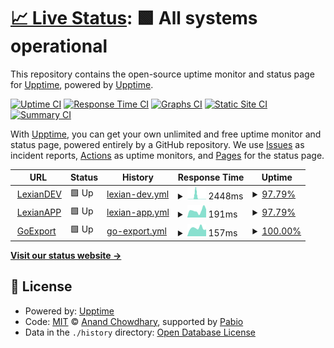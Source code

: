# [📈 Live Status](https://status.lexian.dev): <!--live status--> **🟩 All systems operational**

This repository contains the open-source uptime monitor and status page for [Upptime](https://upptime.js.org), powered by [Upptime](https://github.com/upptime/upptime).

[![Uptime CI](https://github.com/lexiandev/status.lexian.dev/workflows/Uptime%20CI/badge.svg)](https://github.com/lexiandev/status.lexian.dev/actions?query=workflow%3A%22Uptime+CI%22)
[![Response Time CI](https://github.com/lexiandev/status.lexian.dev/workflows/Response%20Time%20CI/badge.svg)](https://github.com/lexiandev/status.lexian.dev/actions?query=workflow%3A%22Response+Time+CI%22)
[![Graphs CI](https://github.com/lexiandev/status.lexian.dev/workflows/Graphs%20CI/badge.svg)](https://github.com/lexiandev/status.lexian.dev/actions?query=workflow%3A%22Graphs+CI%22)
[![Static Site CI](https://github.com/lexiandev/status.lexian.dev/workflows/Static%20Site%20CI/badge.svg)](https://github.com/lexiandev/status.lexian.dev/actions?query=workflow%3A%22Static+Site+CI%22)
[![Summary CI](https://github.com/lexiandev/status.lexian.dev/workflows/Summary%20CI/badge.svg)](https://github.com/lexiandev/status.lexian.dev/actions?query=workflow%3A%22Summary+CI%22)

With [Upptime](https://upptime.js.org), you can get your own unlimited and free uptime monitor and status page, powered entirely by a GitHub repository. We use [Issues](https://github.com/upptime/upptime/issues) as incident reports, [Actions](https://github.com/lexiandev/status.lexian.dev/actions) as uptime monitors, and [Pages](https://status.lexian.dev) for the status page.

<!--start: status pages-->
<!-- This summary is generated by Upptime (https://github.com/upptime/upptime) -->
<!-- Do not edit this manually, your changes will be overwritten -->
<!-- prettier-ignore -->
| URL | Status | History | Response Time | Uptime |
| --- | ------ | ------- | ------------- | ------ |
| <img alt="" src="https://icons.duckduckgo.com/ip3/www.lexian.dev.ico" height="13"> [LexianDEV](https://www.lexian.dev) | 🟩 Up | [lexian-dev.yml](https://github.com/LexianDEV/status.lexian.dev/commits/HEAD/history/lexian-dev.yml) | <details><summary><img alt="Response time graph" src="./graphs/lexian-dev/response-time-week.png" height="20"> 2448ms</summary><br><a href="https://status.lexian.dev/history/lexian-dev"><img alt="Response time 563" src="https://img.shields.io/endpoint?url=https%3A%2F%2Fraw.githubusercontent.com%2FLexianDEV%2Fstatus.lexian.dev%2FHEAD%2Fapi%2Flexian-dev%2Fresponse-time.json"></a><br><a href="https://status.lexian.dev/history/lexian-dev"><img alt="24-hour response time 243" src="https://img.shields.io/endpoint?url=https%3A%2F%2Fraw.githubusercontent.com%2FLexianDEV%2Fstatus.lexian.dev%2FHEAD%2Fapi%2Flexian-dev%2Fresponse-time-day.json"></a><br><a href="https://status.lexian.dev/history/lexian-dev"><img alt="7-day response time 2448" src="https://img.shields.io/endpoint?url=https%3A%2F%2Fraw.githubusercontent.com%2FLexianDEV%2Fstatus.lexian.dev%2FHEAD%2Fapi%2Flexian-dev%2Fresponse-time-week.json"></a><br><a href="https://status.lexian.dev/history/lexian-dev"><img alt="30-day response time 948" src="https://img.shields.io/endpoint?url=https%3A%2F%2Fraw.githubusercontent.com%2FLexianDEV%2Fstatus.lexian.dev%2FHEAD%2Fapi%2Flexian-dev%2Fresponse-time-month.json"></a><br><a href="https://status.lexian.dev/history/lexian-dev"><img alt="1-year response time 563" src="https://img.shields.io/endpoint?url=https%3A%2F%2Fraw.githubusercontent.com%2FLexianDEV%2Fstatus.lexian.dev%2FHEAD%2Fapi%2Flexian-dev%2Fresponse-time-year.json"></a></details> | <details><summary><a href="https://status.lexian.dev/history/lexian-dev">97.79%</a></summary><a href="https://status.lexian.dev/history/lexian-dev"><img alt="All-time uptime 99.20%" src="https://img.shields.io/endpoint?url=https%3A%2F%2Fraw.githubusercontent.com%2FLexianDEV%2Fstatus.lexian.dev%2FHEAD%2Fapi%2Flexian-dev%2Fuptime.json"></a><br><a href="https://status.lexian.dev/history/lexian-dev"><img alt="24-hour uptime 100.00%" src="https://img.shields.io/endpoint?url=https%3A%2F%2Fraw.githubusercontent.com%2FLexianDEV%2Fstatus.lexian.dev%2FHEAD%2Fapi%2Flexian-dev%2Fuptime-day.json"></a><br><a href="https://status.lexian.dev/history/lexian-dev"><img alt="7-day uptime 97.79%" src="https://img.shields.io/endpoint?url=https%3A%2F%2Fraw.githubusercontent.com%2FLexianDEV%2Fstatus.lexian.dev%2FHEAD%2Fapi%2Flexian-dev%2Fuptime-week.json"></a><br><a href="https://status.lexian.dev/history/lexian-dev"><img alt="30-day uptime 99.49%" src="https://img.shields.io/endpoint?url=https%3A%2F%2Fraw.githubusercontent.com%2FLexianDEV%2Fstatus.lexian.dev%2FHEAD%2Fapi%2Flexian-dev%2Fuptime-month.json"></a><br><a href="https://status.lexian.dev/history/lexian-dev"><img alt="1-year uptime 99.20%" src="https://img.shields.io/endpoint?url=https%3A%2F%2Fraw.githubusercontent.com%2FLexianDEV%2Fstatus.lexian.dev%2FHEAD%2Fapi%2Flexian-dev%2Fuptime-year.json"></a></details>
| <img alt="" src="https://icons.duckduckgo.com/ip3/app.lexian.dev.ico" height="13"> [LexianAPP](https://app.lexian.dev) | 🟩 Up | [lexian-app.yml](https://github.com/LexianDEV/status.lexian.dev/commits/HEAD/history/lexian-app.yml) | <details><summary><img alt="Response time graph" src="./graphs/lexian-app/response-time-week.png" height="20"> 191ms</summary><br><a href="https://status.lexian.dev/history/lexian-app"><img alt="Response time 237" src="https://img.shields.io/endpoint?url=https%3A%2F%2Fraw.githubusercontent.com%2FLexianDEV%2Fstatus.lexian.dev%2FHEAD%2Fapi%2Flexian-app%2Fresponse-time.json"></a><br><a href="https://status.lexian.dev/history/lexian-app"><img alt="24-hour response time 223" src="https://img.shields.io/endpoint?url=https%3A%2F%2Fraw.githubusercontent.com%2FLexianDEV%2Fstatus.lexian.dev%2FHEAD%2Fapi%2Flexian-app%2Fresponse-time-day.json"></a><br><a href="https://status.lexian.dev/history/lexian-app"><img alt="7-day response time 191" src="https://img.shields.io/endpoint?url=https%3A%2F%2Fraw.githubusercontent.com%2FLexianDEV%2Fstatus.lexian.dev%2FHEAD%2Fapi%2Flexian-app%2Fresponse-time-week.json"></a><br><a href="https://status.lexian.dev/history/lexian-app"><img alt="30-day response time 235" src="https://img.shields.io/endpoint?url=https%3A%2F%2Fraw.githubusercontent.com%2FLexianDEV%2Fstatus.lexian.dev%2FHEAD%2Fapi%2Flexian-app%2Fresponse-time-month.json"></a><br><a href="https://status.lexian.dev/history/lexian-app"><img alt="1-year response time 237" src="https://img.shields.io/endpoint?url=https%3A%2F%2Fraw.githubusercontent.com%2FLexianDEV%2Fstatus.lexian.dev%2FHEAD%2Fapi%2Flexian-app%2Fresponse-time-year.json"></a></details> | <details><summary><a href="https://status.lexian.dev/history/lexian-app">97.79%</a></summary><a href="https://status.lexian.dev/history/lexian-app"><img alt="All-time uptime 99.23%" src="https://img.shields.io/endpoint?url=https%3A%2F%2Fraw.githubusercontent.com%2FLexianDEV%2Fstatus.lexian.dev%2FHEAD%2Fapi%2Flexian-app%2Fuptime.json"></a><br><a href="https://status.lexian.dev/history/lexian-app"><img alt="24-hour uptime 100.00%" src="https://img.shields.io/endpoint?url=https%3A%2F%2Fraw.githubusercontent.com%2FLexianDEV%2Fstatus.lexian.dev%2FHEAD%2Fapi%2Flexian-app%2Fuptime-day.json"></a><br><a href="https://status.lexian.dev/history/lexian-app"><img alt="7-day uptime 97.79%" src="https://img.shields.io/endpoint?url=https%3A%2F%2Fraw.githubusercontent.com%2FLexianDEV%2Fstatus.lexian.dev%2FHEAD%2Fapi%2Flexian-app%2Fuptime-week.json"></a><br><a href="https://status.lexian.dev/history/lexian-app"><img alt="30-day uptime 99.49%" src="https://img.shields.io/endpoint?url=https%3A%2F%2Fraw.githubusercontent.com%2FLexianDEV%2Fstatus.lexian.dev%2FHEAD%2Fapi%2Flexian-app%2Fuptime-month.json"></a><br><a href="https://status.lexian.dev/history/lexian-app"><img alt="1-year uptime 99.23%" src="https://img.shields.io/endpoint?url=https%3A%2F%2Fraw.githubusercontent.com%2FLexianDEV%2Fstatus.lexian.dev%2FHEAD%2Fapi%2Flexian-app%2Fuptime-year.json"></a></details>
| <img alt="" src="https://icons.duckduckgo.com/ip3/goexport.lexian.dev.ico" height="13"> [GoExport](https://goexport.lexian.dev) | 🟩 Up | [go-export.yml](https://github.com/LexianDEV/status.lexian.dev/commits/HEAD/history/go-export.yml) | <details><summary><img alt="Response time graph" src="./graphs/go-export/response-time-week.png" height="20"> 157ms</summary><br><a href="https://status.lexian.dev/history/go-export"><img alt="Response time 181" src="https://img.shields.io/endpoint?url=https%3A%2F%2Fraw.githubusercontent.com%2FLexianDEV%2Fstatus.lexian.dev%2FHEAD%2Fapi%2Fgo-export%2Fresponse-time.json"></a><br><a href="https://status.lexian.dev/history/go-export"><img alt="24-hour response time 132" src="https://img.shields.io/endpoint?url=https%3A%2F%2Fraw.githubusercontent.com%2FLexianDEV%2Fstatus.lexian.dev%2FHEAD%2Fapi%2Fgo-export%2Fresponse-time-day.json"></a><br><a href="https://status.lexian.dev/history/go-export"><img alt="7-day response time 157" src="https://img.shields.io/endpoint?url=https%3A%2F%2Fraw.githubusercontent.com%2FLexianDEV%2Fstatus.lexian.dev%2FHEAD%2Fapi%2Fgo-export%2Fresponse-time-week.json"></a><br><a href="https://status.lexian.dev/history/go-export"><img alt="30-day response time 194" src="https://img.shields.io/endpoint?url=https%3A%2F%2Fraw.githubusercontent.com%2FLexianDEV%2Fstatus.lexian.dev%2FHEAD%2Fapi%2Fgo-export%2Fresponse-time-month.json"></a><br><a href="https://status.lexian.dev/history/go-export"><img alt="1-year response time 181" src="https://img.shields.io/endpoint?url=https%3A%2F%2Fraw.githubusercontent.com%2FLexianDEV%2Fstatus.lexian.dev%2FHEAD%2Fapi%2Fgo-export%2Fresponse-time-year.json"></a></details> | <details><summary><a href="https://status.lexian.dev/history/go-export">100.00%</a></summary><a href="https://status.lexian.dev/history/go-export"><img alt="All-time uptime 99.97%" src="https://img.shields.io/endpoint?url=https%3A%2F%2Fraw.githubusercontent.com%2FLexianDEV%2Fstatus.lexian.dev%2FHEAD%2Fapi%2Fgo-export%2Fuptime.json"></a><br><a href="https://status.lexian.dev/history/go-export"><img alt="24-hour uptime 100.00%" src="https://img.shields.io/endpoint?url=https%3A%2F%2Fraw.githubusercontent.com%2FLexianDEV%2Fstatus.lexian.dev%2FHEAD%2Fapi%2Fgo-export%2Fuptime-day.json"></a><br><a href="https://status.lexian.dev/history/go-export"><img alt="7-day uptime 100.00%" src="https://img.shields.io/endpoint?url=https%3A%2F%2Fraw.githubusercontent.com%2FLexianDEV%2Fstatus.lexian.dev%2FHEAD%2Fapi%2Fgo-export%2Fuptime-week.json"></a><br><a href="https://status.lexian.dev/history/go-export"><img alt="30-day uptime 100.00%" src="https://img.shields.io/endpoint?url=https%3A%2F%2Fraw.githubusercontent.com%2FLexianDEV%2Fstatus.lexian.dev%2FHEAD%2Fapi%2Fgo-export%2Fuptime-month.json"></a><br><a href="https://status.lexian.dev/history/go-export"><img alt="1-year uptime 99.97%" src="https://img.shields.io/endpoint?url=https%3A%2F%2Fraw.githubusercontent.com%2FLexianDEV%2Fstatus.lexian.dev%2FHEAD%2Fapi%2Fgo-export%2Fuptime-year.json"></a></details>

<!--end: status pages-->

[**Visit our status website →**](https://status.lexian.dev)

## 📄 License

- Powered by: [Upptime](https://github.com/upptime/upptime)
- Code: [MIT](./LICENSE) © [Anand Chowdhary](https://anandchowdhary.com), supported by [Pabio](https://pabio.com)
- Data in the `./history` directory: [Open Database License](https://opendatacommons.org/licenses/odbl/1-0/)
